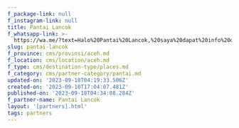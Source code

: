 ```yaml
---
f_package-link: null
f_instagram-link: null
title: Pantai Lancok
f_whatsapp-link: >-
  https://wa.me/?text=Halo%20Pantai%20Lancok,%20saya%20dapat%20info%20dari%20@loocale.id%20dan%20punya%20pertanyaan
slug: pantai-lancok
f_province: cms/provinsi/aceh.md
f_location: cms/location/aceh.md
f_type: cms/destination-type/places.md
f_category: cms/partner-category/pantai.md
updated-on: '2023-09-18T04:19:33.506Z'
created-on: '2023-09-10T17:04:07.481Z'
published-on: '2023-09-18T04:34:08.284Z'
f_partner-name: Pantai Lancok
layout: '[partners].html'
tags: partners
---
```



